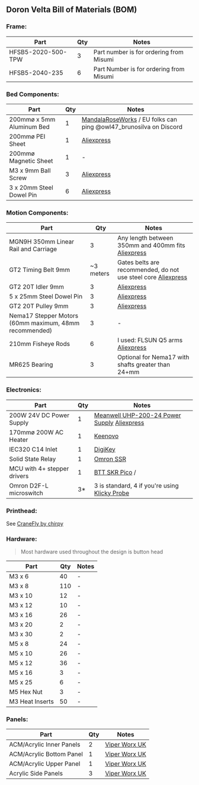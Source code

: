 ## Doron Velta Bill of Materials (BOM)

### Frame:

| Part | Qty | Notes |
| - | - | - |
| HFSB5-2020-500-TPW  | 3 | Part number is for ordering from Misumi |
| HFSB5-2040-235 | 6 | Part Number is for ordering from Misumi |

### Bed Components:

| Part | Qty | Notes |
| - | - | - |
| 200mmø x 5mm Aluminum Bed | 1 | [MandalaRoseWorks](https://mandalaroseworks.com/collections/doron-velta) / EU folks can ping @owl47_brunosilva on Discord |
| 200mmø PEI Sheet | 1 | [Aliexpress](https://s.click.aliexpress.com/e/_DCjuren) |
| 200mmø Magnetic Sheet | 1 | - |
| M3 x 9mm Ball Screw | 3 | [Aliexpress](https://s.click.aliexpress.com/e/_DkTj85h) |
| 3 x 20mm Steel Dowel Pin | 6 | [Aliexpress](https://s.click.aliexpress.com/e/_DkNIN0x) |

### Motion Components:

| Part | Qty | Notes |
| - | - | - |
| MGN9H 350mm Linear Rail and Carriage | 3 | Any length between 350mm and 400mm fits [Aliexpress](https://s.click.aliexpress.com/e/_Dd2r1B5)|
| GT2 Timing Belt 9mm | ~3 meters | Gates belts are recommended, do not use steel core [Aliexpress](https://s.click.aliexpress.com/e/_Ddi0U3Z) |
| GT2 20T Idler 9mm | 3 | [Aliexpress](https://s.click.aliexpress.com/e/_DmciI0B) |
| 5 x 25mm Steel Dowel Pin | 3 | [Aliexpress](https://s.click.aliexpress.com/e/_DkNIN0x) |
| GT2 20T Pulley 9mm | 3 | [Aliexpress](https://s.click.aliexpress.com/e/_Dd2qIPV) |
| Nema17 Stepper Motors (60mm maximum, 48mm recommended) | 3 | - |
| 210mm Fisheye Rods | 6 | I used: FLSUN Q5 arms [Aliexpress](https://s.click.aliexpress.com/e/_DczHNMX) |
| MR625 Bearing | 3 | Optional for Nema17 with shafts greater than 24+mm |

### Electronics:

| Part | Qty | Notes |
| - | - | - |
| 200W 24V DC Power Supply | 1 | [Meanwell UHP-200-24 Power Supply](https://www.digikey.com/short/hprdfmrv) [Aliexpress](https://s.click.aliexpress.com/e/_DdE9sY7) |
| 170mmø 200W AC Heater | 1 | [Keenovo](https://keenovo.store/collections/standard-keenovo-silicone-heaters/products/keenovo-round-circular-silicone-heater-delta-3d-printer-build-plate-heatbed-heating-pad) |
| IEC320 C14 Inlet | 1 | [DigiKey](https://www.digikey.com/short/z4z73jbr) |
| Solid State Relay | 1 | [Omron SSR](https://www.digikey.com/short/bztzphm9) |
| MCU with 4+ stepper drivers | 1 | [BTT SKR Pico](https://s.click.aliexpress.com/e/_DBLd6hV) /  |
| Omron D2F-L microswitch | 3* | 3 is standard, 4 if you're using [Klicky Probe](https://github.com/jlas1/Klicky-Probe) |

### Printhead:

See [CraneFly by chirpy](https://github.com/chirpy2605/voron/tree/main/general/CraneFly)

### Hardware:
> Most hardware used throughout the design is button head

| Part | Qty | Notes |
| - | - | - |
| M3 x 6 | 40 | - |
| M3 x 8 | 110 | - |
| M3 x 10 | 12 | - |
| M3 x 12 | 10 | - |
| M3 x 16 | 26 | - |
| M3 x 20 | 2 | - |
| M3 x 30 | 2 | - |
| M5 x 8 | 24 | - |
| M5 x 10 | 26 | - |
| M5 x 12 | 36 | - |
| M5 x 16 | 3  | - |
| M5 x 25 | 6 | - |
| M5 Hex Nut | 3 | - |
| M3 Heat Inserts | 50 | - |

### Panels:

| Part | Qty | Notes |
| - | - | - |
| ACM/Acrylic Inner Panels | 2 | [Viper Worx UK](https://www.viperworx.uk/product-category/panels/doron-velta) |
| ACM/Acrylic Bottom Panel | 1 | [Viper Worx UK](https://www.viperworx.uk/product-category/panels/doron-velta) |
| ACM/Acrylic Upper Panel | 1 | [Viper Worx UK](https://www.viperworx.uk/product-category/panels/doron-velta) |
| Acrylic Side Panels | 3 | [Viper Worx UK](https://www.viperworx.uk/product-category/panels/doron-velta) |

